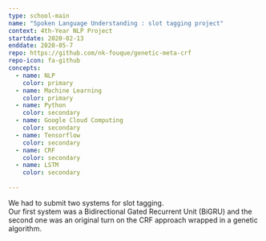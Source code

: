 ```yaml
---
type: school-main
name: "Spoken Language Understanding : slot tagging project"
context: 4th-Year NLP Project
startdate: 2020-02-13
enddate: 2020-05-7
repo: https://github.com/nk-fouque/genetic-meta-crf
repo-icon: fa-github
concepts:
  - name: NLP
    color: primary
  - name: Machine Learning
    color: primary
  - name: Python
    color: secondary
  - name: Google Cloud Computing
    color: secondary
  - name: Tensorflow
    color: secondary
  - name: CRF
    color: secondary
  - name: LSTM
    color: secondary
    
---
```

We had to submit two systems for slot tagging.  
Our first system was a Bidirectional Gated Recurrent Unit (BiGRU) 
and the second one was an original turn on the CRF approach wrapped in a genetic algorithm. 